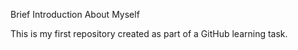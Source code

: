  Brief Introduction About Myself



 This is my first repository created as part of a GitHub learning task.
